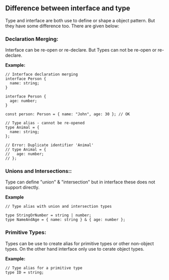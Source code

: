 ## Difference between **interface** and **type**

Type and interface are both use to define or shape a object pattern. But they have some difference too. There are given below:

### **Declaration Merging:**

Interface can be re-open or re-declare. But Types can not be re-open or re-declare.

**Example:**

```
// Interface declaration merging
interface Person {
  name: string;
}

interface Person {
  age: number;
}

const person: Person = { name: "John", age: 30 }; // OK
```

```
// Type alias - cannot be re-opened
type Animal = {
  name: string;
};

// Error: Duplicate identifier 'Animal'
// type Animal = {
//   age: number;
// };
```

### **Unions and Intersections::**

Type can define "union" & "intersection" but in interface these does not support directly.

**Example**

```
// Type alias with union and intersection types

type StringOrNumber = string | number;
type NameAndAge = { name: string } & { age: number };
```

### Primitive Types:

Types can be use to create alias for primitive types or other non-object types. On the other hand interface only use to cerate object types.

**Example:**

```
// Type alias for a primitive type
type ID = string;
```
